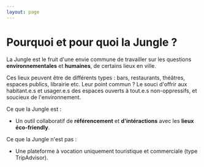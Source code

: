 ```yaml
---
layout: page
---
```


# Pourquoi et pour quoi la Jungle ?

La Jungle est le fruit d'une envie commune de travailler sur les questions **environnementales** et **humaines**,
de certains lieux en ville.

Ces lieux peuvent être de différents types : bars, restaurants, théâtres, espaces publics, librairie etc. 
Leur point commun ? Le souci d'offrir aux habitant.e.s et usager.e.s des espaces ouverts à tout.e.s non-oppressifs,
et soucieux de l'environnement.

Ce que la Jungle est :

- Un outil collaboratif de **référencement** et **d'intéractions** avec les **lieux éco-friendly**.

Ce que la Jungle n'est pas :

- Une plateforme à vocation uniquement touristique et commerciale (type TripAdvisor).
